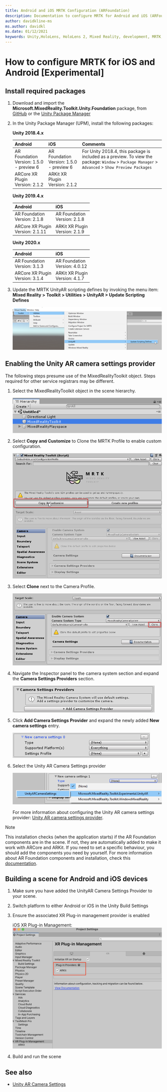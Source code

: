 ```yaml
---
title: Android and iOS MRTK Configuration (ARFoundation)
description: Documentation to configure MRTK for Android and iOS (ARFoundation) in unity
author: davidkline-ms
ms.author: davidkl
ms.date: 01/12/2021
keywords: Unity,HoloLens, HoloLens 2, Mixed Reality, development, MRTK, AR Core, AR Kit, iOS, IOS, Android, AR Foundation
---
```


# How to configure MRTK for iOS and Android [Experimental]

## Install required packages

1. Download and import the **Microsoft.MixedReality.Toolkit.Unity.Foundation** package, from [GitHub](https://github.com/microsoft/MixedRealityToolkit-Unity/releases/tag/v2.3.0) or the [Unity Package Manager](../configuration/usingupm.md)

1. In the Unity Package Manager (UPM), install the following packages:

    **Unity 2018.4.x**

    | **Android** | **iOS** | Comments |
    | --- | --- | --- |
    | AR Foundation  <br/> Version: 1.5.0 - preview 6 | AR Foundation  <br/> Version: 1.5.0 - preview 6 | For Unity 2018.4, this package is included as a preview. To view the package: `Window` > `Package Manager` > `Advanced` > `Show Preview Packages` |
    | ARCore XR Plugin <br/> Version: 2.1.2 | ARKit XR Plugin <br/> Version: 2.1.2 | |

    **Unity 2019.4.x**

    | **Android** | **iOS** |
    | --- | --- |
    | AR Foundation  <br/> Version: 2.1.8 |  AR Foundation  <br/> Version: 2.1.8 |
    | ARCore XR Plugin <br/> Version: 2.1.11 | ARKit XR Plugin <br/> Version: 2.1.9 |

    **Unity 2020.x**

    | **Android** | **iOS** |
    | --- | --- |
    | AR Foundation  <br/> Version: 3.1.3 |  AR Foundation  <br/> Version: 4.0.12 |
    | ARCore XR Plugin <br/> Version: 3.1.4 | ARKit XR Plugin <br/> Version: 4.1.7 |

1. Update the MRTK UnityAR scripting defines by invoking the menu item: **Mixed Reality > Toolkit > Utilities > UnityAR > Update Scripting Defines**

    ![Update Scripting Defines](../features/images/UpdateScriptingDefineUnityAR.png)


## Enabling the Unity AR camera settings provider

The following steps presume use of the MixedRealityToolkit object. Steps required for other service registrars may be different.

1. Select the MixedRealityToolkit object in the scene hierarchy.

    ![MRTK Configured Scene Hierarchy](../features/images/MRTK_ConfiguredHierarchy.png)

1. Select **Copy and Customize** to Clone the MRTK Profile to enable custom configuration.

    ![Clone MRTK Profile](../features/images/camera-system/CloneProfileARFoundation.png)

1. Select **Clone** next to the Camera Profile.

    ![Clone MRTK Camera Profile](../features/images/camera-system/CloneCameraProfileARFoundation.png)

1. Navigate the Inspector panel to the camera system section and expand the **Camera Settings Providers** section.

    ![Expand settings providers](../features/images/camera-system/ExpandProviders.png)

1. Click **Add Camera Settings Provider** and expand the newly added **New camera settings** entry.

    ![Expand new settings provider](../features/images/camera-system/ExpandNewProvider.png)

1. Select the Unity AR Camera Settings provider

    ![Select Unity AR settings provider](../features/images/camera-system/SelectUnityArSettings.png)

    For more information about configuring the Unity AR camera settings provider: [Unity AR camera settings provider](../features/camera-system/unity-ar-camera-settings.md).

> [!NOTE]
> This installation checks (when the application starts) if the AR Foundation components are in the scene. If not, they are automatically added to make it work with ARCore and ARKit.
> If you need to set a specific behaviour, you should add the components you need by yourself.
> For more information about AR Foundation components and installation, check this [documentation](https://docs.unity3d.com/Packages/com.unity.xr.arfoundation@2.2/manual/index.html#samples).

## Building a scene for Android and iOS devices

1. Make sure you have added the UnityAR Camera Settings Provider to your scene.

1. Switch platform to either Android or iOS in the Unity Build Settings

1. Ensure the associated XR Plug-in management provider is enabled

    iOS XR Plug-in Management:
    ![XR Plug-in Management iOS](../features/images/XRManagementiOS.png)

1. Build and run the scene

## See also

- [Unity AR Camera Settings](../features/camera-system/unity-ar-camera-settings.md)
